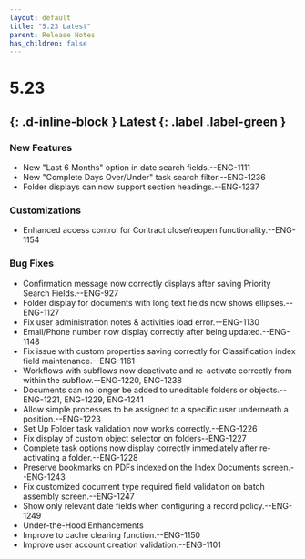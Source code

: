 ```yaml
---
layout: default
title: "5.23 Latest"
parent: Release Notes
has_children: false
---
```

# 5.23
{: .d-inline-block } 
Latest
{: .label .label-green }
----

### New Features
- New "Last 6 Months" option in date search fields.--ENG-1111
- New "Complete Days Over/Under" task search filter.--ENG-1236
- Folder displays can now support section headings.--ENG-1237

### Customizations
- Enhanced access control for Contract close/reopen functionality.--ENG-1154

### Bug Fixes
- Confirmation message now correctly displays after saving Priority Search Fields.--ENG-927
- Folder display for documents with long text fields now shows ellipses.--ENG-1127
- Fix user administration notes & activities load error.--ENG-1130
- Email/Phone number now display correctly after being updated.--ENG-1148
- Fix issue with custom properties saving correctly for Classification index field maintenance.--ENG-1161
- Workflows with subflows now deactivate and re-activate correctly from within the subflow.--ENG-1220, ENG-1238
- Documents can no longer be added to uneditable folders or objects.--ENG-1221, ENG-1229, ENG-1241
- Allow simple processes to be assigned to a specific user underneath a position.--ENG-1223
- Set Up Folder task validation now works correctly.--ENG-1226
- Fix display of custom object selector on folders--ENG-1227
- Complete task options now display correctly immediately after re-activating a folder.--ENG-1228
- Preserve bookmarks on PDFs indexed on the Index Documents screen.--ENG-1243
- Fix customized document type required field validation on batch assembly screen.--ENG-1247
- Show only relevant date fields when configuring a record policy.--ENG-1249
- Under-the-Hood Enhancements
- Improve to cache clearing function.--ENG-1150
- Improve user account creation validation.--ENG-1101
